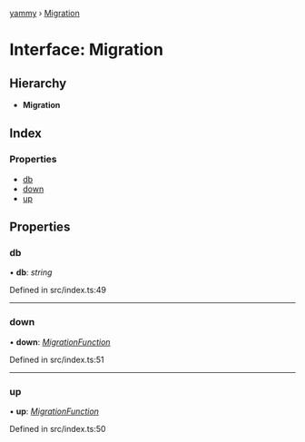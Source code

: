 [yammy](../README.md) › [Migration](migration.md)

# Interface: Migration

## Hierarchy

* **Migration**

## Index

### Properties

* [db](migration.md#db)
* [down](migration.md#down)
* [up](migration.md#up)

## Properties

###  db

• **db**: *string*

Defined in src/index.ts:49

___

###  down

• **down**: *[MigrationFunction](../README.md#migrationfunction)*

Defined in src/index.ts:51

___

###  up

• **up**: *[MigrationFunction](../README.md#migrationfunction)*

Defined in src/index.ts:50
